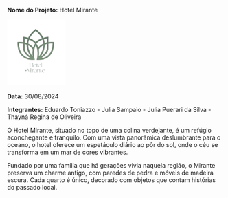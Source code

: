 **Nome do Projeto:**  Hotel Mirante

![Logo](./img/Logo.png)

**Data:** 30/08/2024

**Integrantes:** Eduardo Toniazzo - Julia Sampaio - Julia Puerari da Silva - Thayná Regina de Oliveira

O Hotel Mirante, situado no topo de uma colina verdejante, é um refúgio aconchegante e tranquilo. Com uma vista panorâmica deslumbrante para o oceano, o hotel oferece um espetáculo diário ao pôr do sol, onde o céu se transforma em um mar de cores vibrantes.


Fundado por uma família que há gerações vivia naquela região, o Mirante preserva um charme antigo, com paredes de pedra e móveis de madeira escura. Cada quarto é único, decorado com objetos que contam histórias do passado local.